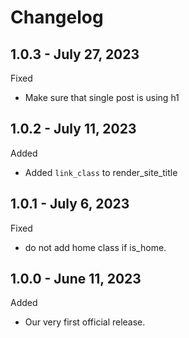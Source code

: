 # Changelog

## 1.0.3 - July 27, 2023
Fixed
* Make sure that single post is using h1

## 1.0.2 - July 11, 2023
Added
* Added `link_class` to render_site_title

## 1.0.1 - July 6, 2023
Fixed
* do not add home class if is_home.

## 1.0.0 - June 11, 2023
Added
* Our very first official release.